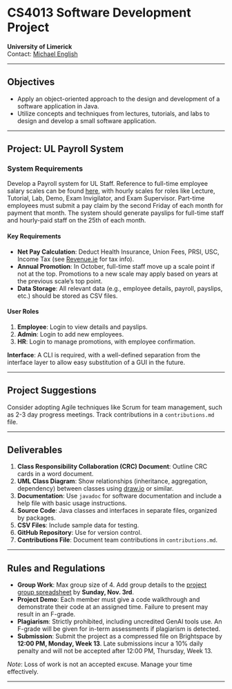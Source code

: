 # CS4013 Software Development Project

**University of Limerick**  
Contact: [Michael English](mailto:Michael.English@ul.ie)

---

## Objectives

- Apply an object-oriented approach to the design and development of a software application in Java.
- Utilize concepts and techniques from lectures, tutorials, and labs to design and develop a small software application.

---

## Project: UL Payroll System

### System Requirements

Develop a Payroll system for UL Staff. Reference to full-time employee salary scales can be found [here](https://www.ul.ie/hr/current-staff/pay-benefits/salary-information), with hourly scales for roles like Lecture, Tutorial, Lab, Demo, Exam Invigilator, and Exam Supervisor. Part-time employees must submit a pay claim by the second Friday of each month for payment that month. The system should generate payslips for full-time staff and hourly-paid staff on the 25th of each month.

#### Key Requirements
- **Net Pay Calculation**: Deduct Health Insurance, Union Fees, PRSI, USC, Income Tax (see [Revenue.ie](https://www.revenue.ie) for tax info).
- **Annual Promotion**: In October, full-time staff move up a scale point if not at the top. Promotions to a new scale may apply based on years at the previous scale’s top point.
- **Data Storage**: All relevant data (e.g., employee details, payroll, payslips, etc.) should be stored as CSV files.
  
#### User Roles
1. **Employee**: Login to view details and payslips.
2. **Admin**: Login to add new employees.
3. **HR**: Login to manage promotions, with employee confirmation.

**Interface**: A CLI is required, with a well-defined separation from the interface layer to allow easy substitution of a GUI in the future.

---

## Project Suggestions

Consider adopting Agile techniques like Scrum for team management, such as 2-3 day progress meetings. Track contributions in a `contributions.md` file.

---

## Deliverables

1. **Class Responsibility Collaboration (CRC) Document**: Outline CRC cards in a word document.
2. **UML Class Diagram**: Show relationships (inheritance, aggregation, dependency) between classes using [draw.io](https://www.draw.io) or similar.
3. **Documentation**: Use `javadoc` for software documentation and include a help file with basic usage instructions.
4. **Source Code**: Java classes and interfaces in separate files, organized by packages.
5. **CSV Files**: Include sample data for testing.
6. **GitHub Repository**: Use for version control.
7. **Contributions File**: Document team contributions in `contributions.md`.

---

## Rules and Regulations

- **Group Work**: Max group size of 4. Add group details to the [project group spreadsheet](cs4013ProjectGroups2425.xlsx) by **Sunday, Nov. 3rd**.
- **Project Demo**: Each member must give a code walkthrough and demonstrate their code at an assigned time. Failure to present may result in an F-grade.
- **Plagiarism**: Strictly prohibited, including uncredited GenAI tools use. An F-grade will be given for in-term assessments if plagiarism is detected.
- **Submission**: Submit the project as a compressed file on Brightspace by **12:00 PM, Monday, Week 13**. Late submissions incur a 10% daily penalty and will not be accepted after 12:00 PM, Thursday, Week 13.

*Note*: Loss of work is not an accepted excuse. Manage your time effectively.

---
